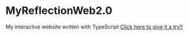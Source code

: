 # MyReflectionWeb2.0
My interactive website written with TypeScript
[Click here to give it a try!!](https://engichang1467.github.io/MyReflectionWeb2.0/reflection.html)
